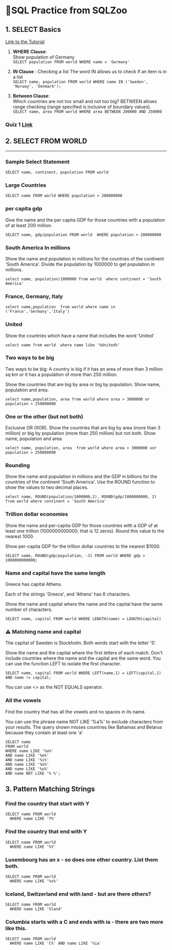# 🚀SQL Practice from SQLZoo

## 1. SELECT Basics

[Link to the Tutorial](https://sqlzoo.net/wiki/SELECT_basics)

1. **WHERE Clause**:<br>
Show population of Germany<br>
`SELECT population FROM world WHERE name = 'Germany'`

2. **IN Clause** :
Checking a list The word IN allows us to check if an item is in a list<br>
`SELECT name, population FROM world
  WHERE name IN ('Sweden', 'Norway', 'Denmark');`

3. **Between Clause**:<br>
Which countries are not too small and not too big? BETWEEN allows range checking (range specified is inclusive of boundary values).<br>
`SELECT name, area FROM world
  WHERE area BETWEEN 200000 AND 250000`
  
 ### Quiz 1 [Link](https://sqlzoo.net/wiki/SELECT_Quiz)
 
## 2. SELECT FROM WORLD
<hr>

### Sample Select Statement

`SELECT name, continent, population FROM world`

### Large Countries

`SELECT name FROM world
WHERE population > 200000000`

### per capita gdp

Give the name and the per capita GDP for those countries with a population of at least 200 million.

`SELECT name, gdp/population
FROM world 
WHERE population > 200000000`

### South America In millions

Show the name and population in millions for the countries of the continent 'South America'. Divide the population by 1000000 to get population in millions.

`select name, population/1000000
from world 
where continent = 'South America'`

### France, Germany, Italy

`select name,population 
from world
where name in ('France','Germany','Italy')`

### United

Show the countries which have a name that includes the word 'United'

`select name
from world 
where name like '%United%'`

### Two ways to be big

Two ways to be big: A country is big if it has an area of more than 3 million sq km or it has a population of more than 250 million.

Show the countries that are big by area or big by population. Show name, population and area.

`select name,population, area
from world
where area > 3000000 or population > 250000000`

### One or the other (but not both)

Exclusive OR (XOR). Show the countries that are big by area (more than 3 million) or big by population (more than 250 million) but not both. Show name, population and area.

`select name, population, area 
from world
where area > 3000000 xor population > 250000000`

### Rounding

Show the name and population in millions and the GDP in billions for the countries of the continent 'South America'. Use the ROUND function to show the values to two decimal places.

`select name, ROUND(population/1000000,2), ROUND(gdp/1000000000, 2)
from world
where continent = 'South America'`

### Trillion dollar economies

Show the name and per-capita GDP for those countries with a GDP of at least one trillion (1000000000000; that is 12 zeros). Round this value to the nearest 1000.

Show per-capita GDP for the trillion dollar countries to the nearest $1000.

`SELECT name, ROUND(gdp/population, -3)
FROM world
WHERE gdp > 1000000000000;`

### Name and capital have the same length

Greece has capital Athens.

Each of the strings 'Greece', and 'Athens' has 6 characters.

Show the name and capital where the name and the capital have the same number of characters.

`SELECT name, capital
FROM world
WHERE LENGTH(name) = LENGTH(capital)`

### ⚠ Matching name and capital

The capital of Sweden is Stockholm. Both words start with the letter 'S'.

Show the name and the capital where the first letters of each match. Don't include countries where the name and the capital are the same word.
You can use the function LEFT to isolate the first character.

`SELECT name, capital
FROM world
WHERE LEFT(name,1) = LEFT(capital,1) 
AND name != capital;`

You can use <> as the NOT EQUALS operator.

### All the vowels

Find the country that has all the vowels and no spaces in its name.

You can use the phrase name NOT LIKE '%a%' to exclude characters from your results.
The query shown misses countries like Bahamas and Belarus because they contain at least one 'a'

```
SELECT name
FROM world
WHERE name LIKE '%a%' 
AND name LIKE '%e%' 
AND name LIKE '%i%' 
AND name LIKE '%o%' 
AND name LIKE '%u%' 
AND name NOT LIKE '% %';
```
## 3. Pattern Matching Strings

### Find the country that start with Y

```
SELECT name FROM world
  WHERE name LIKE 'Y%'
```

### Find the country that end with Y

```
SELECT name FROM world
  WHERE name LIKE '%Y'
 ```
### Luxembourg has an x - so does one other country. List them both.

```
SELECT name FROM world
  WHERE name LIKE '%x%'
```

### Iceland, Switzerland end with land - but are there others?

```
SELECT name FROM world
  WHERE name LIKE '%land'
```

### Columbia starts with a C and ends with ia - there are two more like this.

```
SELECT name FROM world
  WHERE name LIKE 'C%' AND name LIKE '%ia'
```
